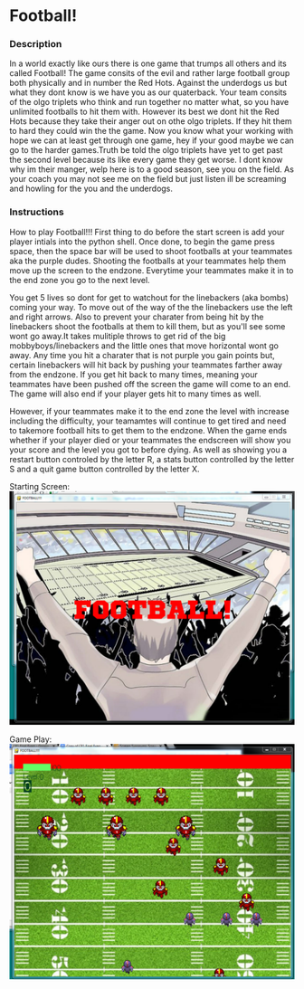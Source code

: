 # Football!

### Description 

 In a world exactly like ours there is one game that trumps all others and its called Football! The game consits of the evil and rather large football group both physically and in number the Red Hots. Against the underdogs us but what they dont know is we have you as our quaterback. Your team consits of the olgo triplets who think and run together no matter what, so you have unlimited footballs to hit them with. However its best we dont hit the Red Hots because they take their anger out on othe olgo triplets. If they hit them to hard they could win the the game. Now you know what your working with hope we can at least get through one game, hey if your good maybe we can go to the harder games.Truth be told the olgo triplets have yet to get past the second level because its like every game they get worse. I dont know why im their manger, welp here is to a good season, see you on the field. As your coach you may not see me on the field but just listen ill be screaming and howling for the you and the underdogs.  
 
### Instructions

How to play Football!!! First thing to do before the start screen is add your player intials into the python shell. Once done, to begin the game press space, then the space bar will be used to shoot footballs at your teammates aka the purple dudes. Shooting the footballs at your teammates help them move up the screen to the endzone. Everytime your teammates make it in to the end zone you go to the next level.

You get 5 lives so dont for get to watchout for the linebackers (aka bombs) coming your way. To move out of the way of the the linebackers use the left and right arrows. Also to prevent your charater from being hit by the linebackers shoot the footballs at them to kill them, but as you'll see some wont go away.It takes mulitiple throws to get rid of the big mobbyboys/linebackers and the little ones that move horizontal wont go away. Any time you hit a charater that is not purple you gain points but, certain linebackers will hit back by pushing your teammates farther away from the endzone. If you get hit back to many times, meaning your teammates have been pushed off the screen the game will come to an end. The game will also end if your player gets hit to many times as well.

However, if your teammates make it to the end zone the level with increase including the difficulty, your teamamtes will continue to get tired and need to takemore football hits to get them to the endzone. When the game ends whether if your player died or your teammates the endscreen will show you your score and  the level you got to before dying. As well as showing you a restart button controled by the letter R, a stats button controlled by the letter S and a quit game button controlled by the letter X.   

Starting Screen: 
![alt text](https://raw.githubusercontent.com/artsyone/Savanna_Shaver_Final/master/screenshoots/titlescreen.PNG "Logo Title Text 1")


Game Play: 
![alt text](https://github.com/artsyone/Savanna_Shaver_Final/blob/master/screenshoots/gameplay.PNG "Logo Title Text 1")

